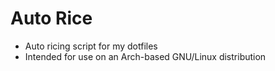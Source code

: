 # Auto Rice

- Auto ricing script for my dotfiles
- Intended for use on an Arch-based GNU/Linux distribution
